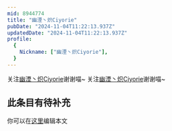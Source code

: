 ```yaml
---
mid: 8944774
title: "幽湮丶炽Ciyorie"
pubDate: "2024-11-04T11:22:13.937Z"
updatedDate: "2024-11-04T11:22:13.937Z"
profile:
  {
    Nickname: ["幽湮丶炽Ciyorie"],
  }
---
```


关注[幽湮丶炽Ciyorie](https://space.bilibili.com/8944774)谢谢喵~ 关注[幽湮丶炽Ciyorie](https://space.bilibili.com/8944774)谢谢喵~

## 此条目有待补充
你可以在[这里](https://github.com/Yuhanawa/VTuber.ICU/edit/master/src/content/v/幽湮丶炽Ciyorie/index.md)编辑本文
